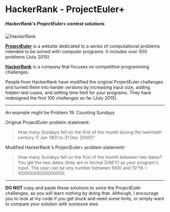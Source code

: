 # HackerRank - ProjectEuler+
##### HackerRank's ProjectEuler+ contest solutions

![HackerRank](https://github.com/Dalimil/ProjectEuler/blob/master/hackerrank.png)

[**ProjectEuler**](https://projecteuler.net) is a website dedicated to a series of computational problems intended to be solved with computer programs. It includes over 500 problems (July 2015).

[**HackerRank**](https://hackerrank.com) is a company that focuses on competitive programming challenges. 

People from HackerRank have modified the original ProjectEuler challenges and turned them into harder versions by increasing input size, adding hidden test cases, and setting time limit for your programs. They have redesigned the first 100 challenges so far (July 2015).
***
An example might be Problem 19: Counting Sundays

Original ProjectEuler problem statement: 
> How many Sundays fell on the first of the month during the twentieth century (1 Jan 1901 to 31 Dec 2000)?

Modified HackerRank's ProjectEuler+ problem statement: 
> How many Sundays fell on the first of the month between two dates? You get the two dates (they are in format D/M/Y) as your program's input. The year can be any number between 1900 and 10^16 = 10000000000000000.

***

**DO NOT** copy and paste these solutions to solve the ProjectEuler challenges, as you will learn nothing by doing that. Although, I encourage you to look at my code if you get stuck and need some hints, or simply want to compare your solution with someone else.
